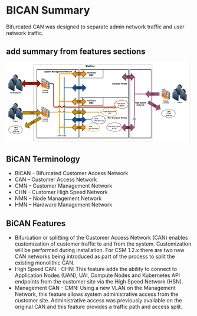 # BICAN Summary

Bifurcated CAN was designed to separate admin network traffic and user network traffic.

## add summary from features sections

![network traffic pattern](img/network_traffic_pattern.png)

## BiCAN Terminology

- BiCAN – Bifurcated Customer Access Network
- CAN – Customer Access Network
- CMN – Customer Management Network
- CHN – Customer High Speed Network
- NMN – Node Management Network
- HMN – Hardware Management Network

## BiCAN Features

- Bifurcation or splitting of the Customer Access Network (CAN) enables customization of customer traffic to and from the system.
Customization will be performed during installation.
For CSM 1.2.x there are two new CAN networks being introduced as part of the process to split the existing monolithic CAN.
- High Speed CAN - CHN: This feature adds the ability to connect to Application Nodes (UAN), UAI, Compute Nodes
and Kubernetes API endpoints from the customer site via the High Speed Network (HSN).
- Management CAN - CMN:  Using a new VLAN on the Management Network, this feature allows system administrative access from the customer site.
Administrative access was previously available on the original CAN and this feature provides a traffic path and access split.
